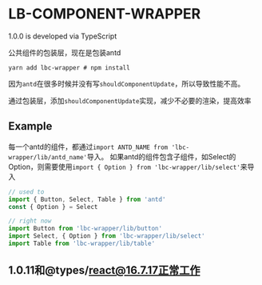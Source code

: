 # LB-COMPONENT-WRAPPER

1.0.0 is developed via TypeScript

公共组件的包装层，现在是包装antd

``` shell
yarn add lbc-wrapper # npm install
```

因为```antd```在很多时候并没有写```shouldComponentUpdate```，所以导致性能不高。

通过包装层，添加```shouldComponentUpdate```实现，减少不必要的渲染，提高效率

## Example

每一个antd的组件，都通过```import ANTD_NAME from 'lbc-wrapper/lib/antd_name'```导入。
如果antd的组件包含子组件，如Select的Option，则需要使用```import { Option } from 'lbc-wrapper/lib/select'```来导入

``` js
// used to
import { Button, Select, Table } from 'antd'
const { Option } = Select

// right now
import Button from 'lbc-wrapper/lib/button'
import Select, { Option } from 'lbc-wrapper/lib/select'
import Table from 'lbc-wrapper/lib/table'
```

## 1.0.11和@types/react@16.7.17正常工作
